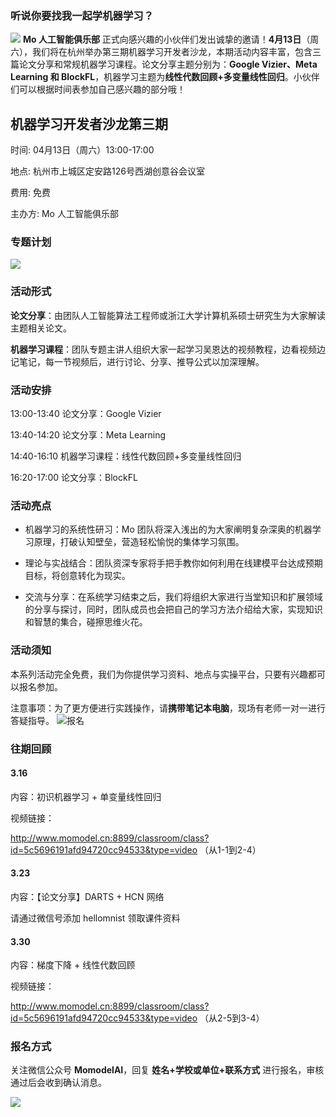 ### 听说你要找我一起学机器学习？
![](https://ws4.sinaimg.cn/large/006tKfTcgy1g127sas0pqj30ye0m8aes.jpg)
**Mo 人工智能俱乐部** 正式向感兴趣的小伙伴们发出诚挚的邀请！**4月13日**（周六），我们将在杭州举办第三期机器学习开发者沙龙，本期活动内容丰富，包含三篇论文分享和常规机器学习课程。论文分享主题分别为：**Google Vizier、Meta Learning 和 BlockFL**，机器学习主题为**线性代数回顾+多变量线性回归**。小伙伴们可以根据时间表参加自己感兴趣的部分哦！
## 机器学习开发者沙龙第三期

时间:  04月13日（周六）13:00-17:00

地点: 杭州市上城区定安路126号西湖创意谷会议室

费用: 免费

主办方:  Mo 人工智能俱乐部

### 专题计划
![](https://ws4.sinaimg.cn/large/006tNc79ly1g1vc0vvtowj30ii0sitbk.jpg)

### 活动形式

**论文分享**：由团队人工智能算法工程师或浙江大学计算机系硕士研究生为大家解读主题相关论文。

**机器学习课程**：团队专题主讲人组织大家一起学习吴恩达的视频教程，边看视频边记笔记，每一节视频后，进行讨论、分享、推导公式以加深理解。

### 活动安排
13:00-13:40 论文分享：Google Vizier

13:40-14:20 论文分享：Meta Learning

14:40-16:10 机器学习课程：线性代数回顾+多变量线性回归

16:20-17:00 论文分享：BlockFL
### 活动亮点

- 机器学习的系统性研习：Mo 团队将深入浅出的为大家阐明复杂深奥的机器学习原理，打破认知壁垒，营造轻松愉悦的集体学习氛围。

- 理论与实战结合：团队资深专家将手把手教你如何利用在线建模平台达成预期目标，将创意转化为现实。

- 交流与分享：在系统学习结束之后，我们将组织大家进行当堂知识和扩展领域的分享与探讨，同时，团队成员也会把自己的学习方法介绍给大家，实现知识和智慧的集合，碰擦思维火花。

### 活动须知
本系列活动完全免费，我们为你提供学习资料、地点与实操平台，只要有兴趣都可以报名参加。

注意事项：为了更方便进行实践操作，请**携带笔记本电脑**，现场有老师一对一进行答疑指导。
![报名](https://ws4.sinaimg.cn/large/006tKfTcgy1g12863b6byj311w08it99.jpg)

### 往期回顾
#### 3.16
内容：初识机器学习 + 单变量线性回归

视频链接：

http://www.momodel.cn:8899/classroom/class?id=5c5696191afd94720cc94533&type=video
（从1-1到2-4）

#### 3.23

内容：【论文分享】DARTS + HCN 网络

请通过微信号添加 hellomnist 领取课件资料

#### 3.30

内容：梯度下降 + 线性代数回顾

视频链接：

http://www.momodel.cn:8899/classroom/class?id=5c5696191afd94720cc94533&type=video
（从2-5到3-4）
### 报名方式
关注微信公众号 **MomodelAI**，回复 **姓名+学校或单位+联系方式** 进行报名，审核通过后会收到确认消息。

![](https://ws2.sinaimg.cn/large/006tKfTcgy1g1g8uip6c7j30uy0f0tbu.jpg)
